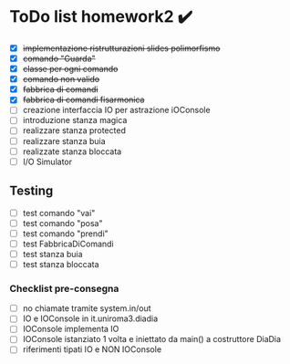 # ToDo list homework2 :heavy_check_mark:
- [x] ~~implementazione ristrutturazioni slides polimorfismo~~
- [x] ~~comando "Guarda"~~
- [x] ~~classe per ogni comando~~
- [x] ~~comando non valido~~
- [x] ~~fabbrica di comandi~~
- [x] ~~fabbrica di comandi fisarmonica~~
- [ ] creazione interfaccia IO per astrazione iOConsole
- [ ] introduzione stanza magica
- [ ] realizzare stanza protected
- [ ] realizzare stanza buia
- [ ] realizzate stanza bloccata
- [ ] I/O Simulator

## Testing
- [ ] test comando "vai"
- [ ] test comando "posa"
- [ ] test comando "prendi"
- [ ] test FabbricaDiComandi
- [ ] test stanza buia
- [ ] test stanza bloccata

### Checklist pre-consegna
- [ ] no chiamate tramite system.in/out
- [ ] IO e IOConsole in it.uniroma3.diadia
- [ ] IOConsole implementa IO
- [ ] IOConsole istanziato 1 volta e iniettato da main() a costruttore DiaDia
- [ ] riferimenti tipati IO e NON IOConsole